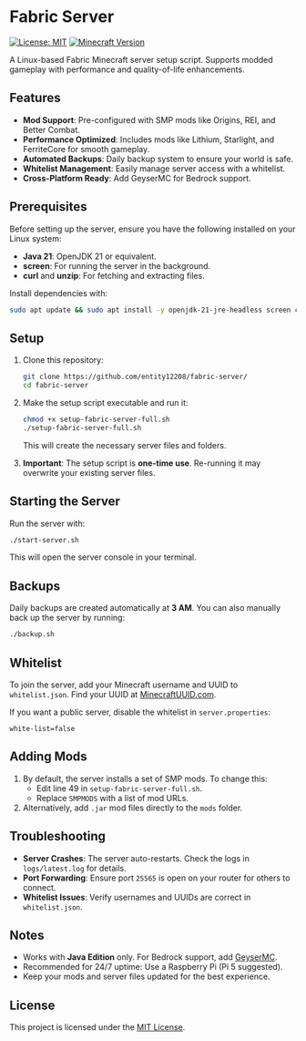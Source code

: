 # Fabric Server
[![License: MIT](https://img.shields.io/badge/License-MIT-yellow.svg)](https://opensource.org/licenses/MIT)
[![Minecraft Version](https://img.shields.io/badge/Minecraft-1.21.5-blue)](https://www.minecraft.net)

A Linux-based Fabric Minecraft server setup script. Supports modded gameplay with performance and quality-of-life enhancements.

## Features
- **Mod Support**: Pre-configured with SMP mods like Origins, REI, and Better Combat.
- **Performance Optimized**: Includes mods like Lithium, Starlight, and FerriteCore for smooth gameplay.
- **Automated Backups**: Daily backup system to ensure your world is safe.
- **Whitelist Management**: Easily manage server access with a whitelist.
- **Cross-Platform Ready**: Add GeyserMC for Bedrock support.

## Prerequisites
Before setting up the server, ensure you have the following installed on your Linux system:
- **Java 21**: OpenJDK 21 or equivalent.
- **screen**: For running the server in the background.
- **curl** and **unzip**: For fetching and extracting files.

Install dependencies with:
```bash
sudo apt update && sudo apt install -y openjdk-21-jre-headless screen curl unzip
```

## Setup
1. Clone this repository:
   ```bash
   git clone https://github.com/entity12208/fabric-server/
   cd fabric-server
   ```
2. Make the setup script executable and run it:
   ```bash
   chmod +x setup-fabric-server-full.sh
   ./setup-fabric-server-full.sh
   ```
   This will create the necessary server files and folders.

3. **Important**: The setup script is **one-time use**. Re-running it may overwrite your existing server files.

## Starting the Server
Run the server with:
```bash
./start-server.sh
```
This will open the server console in your terminal.

## Backups
Daily backups are created automatically at **3 AM**. You can also manually back up the server by running:
```bash
./backup.sh
```

## Whitelist
To join the server, add your Minecraft username and UUID to `whitelist.json`. Find your UUID at [MinecraftUUID.com](https://minecraftuuid.com).

If you want a public server, disable the whitelist in `server.properties`:
```properties
white-list=false
```

## Adding Mods
1. By default, the server installs a set of SMP mods. To change this:
   - Edit line 49 in `setup-fabric-server-full.sh`.
   - Replace `SMPMODS` with a list of mod URLs.
2. Alternatively, add `.jar` mod files directly to the `mods` folder.

## Troubleshooting
- **Server Crashes**: The server auto-restarts. Check the logs in `logs/latest.log` for details.
- **Port Forwarding**: Ensure port `25565` is open on your router for others to connect.
- **Whitelist Issues**: Verify usernames and UUIDs are correct in `whitelist.json`.

## Notes
- Works with **Java Edition** only. For Bedrock support, add [GeyserMC](https://geysermc.org).
- Recommended for 24/7 uptime: Use a Raspberry Pi (Pi 5 suggested).
- Keep your mods and server files updated for the best experience.

## License
This project is licensed under the [MIT License](LICENSE).
